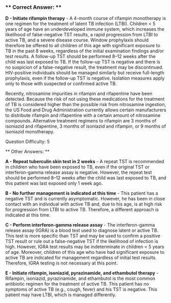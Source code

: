### ** Correct Answer: **

**D - Initiate rifampin therapy** - A 4-month course of rifampin monotherapy is one regimen for the treatment of latent TB infection (LTBI). Children < 5 years of age have an underdeveloped immune system, which increases the likelihood of false-negative TST results, a rapid progression from LTBI to active TB, and a severe disease course. Window prophylaxis should therefore be offered to all children of this age with significant exposure to TB in the past 8 weeks, regardless of the initial examination findings and/or test results. A follow-up TST should be performed 8–12 weeks after the child was last exposed to TB. If the follow-up TST is negative and there is no suspicion of a false-negative result, the treatment may be discontinued. HIV-positive individuals should be managed similarly but receive full-length prophylaxis, even if the follow-up TST is negative. Isolation measures apply only to those with suspected or confirmed active TB.

Recently, nitrosamine impurities in rifampin and rifapentine have been detected. Because the risk of not using these medications for the treatment of TB is considered higher than the possible risk from nitrosamine ingestion, the US Food and Drug Administration currently allows certain manufacturers to distribute rifampin and rifapentine with a certain amount of nitrosamine compounds. Alternative treatment regimens to rifampin are 3 months of isoniazid and rifapentine, 3 months of isoniazid and rifampin, or 9 months of isoniazid monotherapy.

Question Difficulty: 5

** Other Answers: **

**A - Repeat tuberculin skin test in 2 weeks** - A repeat TST is recommended in children who have been exposed to TB, even if the original TST or interferon-gamma release assay is negative. However, the repeat test should be performed 8–12 weeks after the child was last exposed to TB, and this patient was last exposed only 1 week ago.

**B - No further management is indicated at this time** - This patient has a negative TST and is currently asymptomatic. However, he has been in close contact with an individual with active TB and, due to his age, is at high risk for progression from LTBI to active TB. Therefore, a different approach is indicated at this time.

**C - Perform interferon-gamma release assay** - The interferon-gamma release assay (IGRA) is a blood test used to diagnose latent or active TB. This test is more specific than TST and may be used to confirm a positive TST result or rule out a false-negative TST if the likelihood of infection is high. However, IGRA test results may be indeterminate in children < 5 years of age. Moreover, children of this age who have had significant exposure to active TB are indicated for management regardless of initial test results. Therefore, IGRA testing is not necessary at this point.

**E - Initiate rifampin, isoniazid, pyrazinamide, and ethambutol therapy** - Rifampin, isoniazid, pyrazinamide, and ethambutol is the most common antibiotic regimen for the treatment of active TB. This patient has no symptoms of active TB (e.g., cough, fever) and his TST is negative. This patient may have LTBI, which is managed differently.

